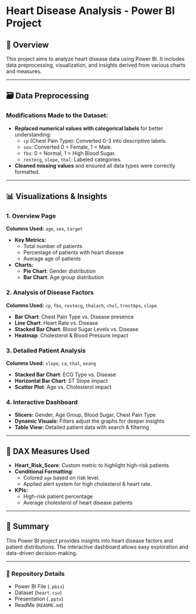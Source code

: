 # Heart Disease Analysis - Power BI Project

## 📌 Overview
This project aims to analyze heart disease data using Power BI. It includes data preprocessing, visualization, and insights derived from various charts and measures.

---
## 🗃️ Data Preprocessing
### **Modifications Made to the Dataset:**
- **Replaced numerical values with categorical labels** for better understanding:
  - `cp` (Chest Pain Type): Converted 0-3 into descriptive labels.
  - `sex`: Converted 0 = Female, 1 = Male.
  - `fbs`: 0 = Normal, 1 = High Blood Sugar.
  - `restecg`, `slope`, `thal`: Labeled categories.
- **Cleaned missing values** and ensured all data types were correctly formatted.

---
## 📊 Visualizations & Insights
### **1. Overview Page**
**Columns Used:** `age`, `sex`, `target`
- **Key Metrics:**
  - Total number of patients
  - Percentage of patients with heart disease
  - Average age of patients
- **Charts:**
  - **Pie Chart**: Gender distribution
  - **Bar Chart**: Age group distribution

### **2. Analysis of Disease Factors**
**Columns Used:** `cp`, `fbs`, `restecg`, `thalach`, `chol`, `trestbps`, `slope`
- **Bar Chart**: Chest Pain Type vs. Disease presence
- **Line Chart**: Heart Rate vs. Disease
- **Stacked Bar Chart**: Blood Sugar Levels vs. Disease
- **Heatmap**: Cholesterol & Blood Pressure impact

### **3. Detailed Patient Analysis**
**Columns Used:** `slope`, `ca`, `thal`, `exang`
- **Stacked Bar Chart**: ECG Type vs. Disease
- **Horizontal Bar Chart**: ST Slope impact
- **Scatter Plot**: Age vs. Cholesterol impact

### **4. Interactive Dashboard**
- **Slicers:** Gender, Age Group, Blood Sugar, Chest Pain Type
- **Dynamic Visuals:** Filters adjust the graphs for deeper insights
- **Table View:** Detailed patient data with search & filtering

---
## 📏 DAX Measures Used
- **Heart_Risk_Score**: Custom metric to highlight high-risk patients.
- **Conditional Formatting**:
  - Colored `age` based on risk level.
  - Applied alert system for high cholesterol & heart rate.
- **KPIs:**
  - High-risk patient percentage
  - Average cholesterol of heart disease patients

---
## 🚀 Summary
This Power BI project provides insights into heart disease factors and patient distributions. The interactive dashboard allows easy exploration and data-driven decision-making.

---
### 💾 Repository Details
- Power BI File (`.pbix`)
- Dataset (`heart.csv`)
- Presentation (`.pptx`)
- ReadMe (`README.md`)

